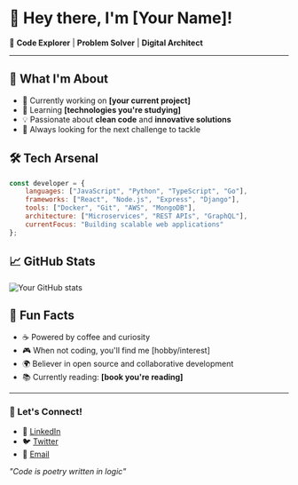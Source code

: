 # 👋 Hey there, I'm [Your Name]!

🚀 **Code Explorer** | **Problem Solver** | **Digital Architect**

---

## 💫 What I'm About
- 🔭 Currently working on **[your current project]**
- 🌱 Learning **[technologies you're studying]**
- 💡 Passionate about **clean code** and **innovative solutions**
- 🎯 Always looking for the next challenge to tackle

## 🛠️ Tech Arsenal
```javascript
const developer = {
    languages: ["JavaScript", "Python", "TypeScript", "Go"],
    frameworks: ["React", "Node.js", "Express", "Django"],
    tools: ["Docker", "Git", "AWS", "MongoDB"],
    architecture: ["Microservices", "REST APIs", "GraphQL"],
    currentFocus: "Building scalable web applications"
};
```

## 📈 GitHub Stats
![Your GitHub stats](https://github-readme-stats.vercel.app/api?username=yourusername&show_icons=true&theme=radical)

## 🌟 Fun Facts
- ☕ Powered by coffee and curiosity
- 🎮 When not coding, you'll find me [hobby/interest]
- 🌍 Believer in open source and collaborative development
- 📚 Currently reading: **[book you're reading]**

---

### 💬 Let's Connect!
- 💼 [LinkedIn](your-linkedin-url)
- 🐦 [Twitter](your-twitter-url)
- 📧 [Email](mailto:your-email)

*"Code is poetry written in logic"*
